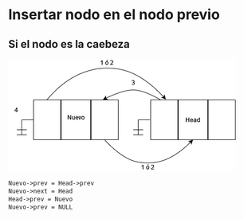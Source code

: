 # Insertar nodo en el nodo previo

## Si el nodo es la caebeza

![diagramamaCabeza](../assets/DiagramaCabeza.png)

```
Nuevo->prev = Head->prev
Nuevo->next = Head
Head->prev = Nuevo
Nuevo->prev = NULL
```